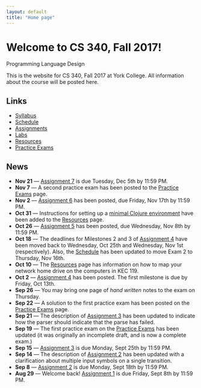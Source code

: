 ```yaml
---
layout: default
title: "Home page"
---
```


# Welcome to CS 340, Fall 2017!

<div id="subtitle">Programming Language Design</div>

This is the website for CS 340, Fall 2017 at York College.  All information about the course will be posted here.

## Links

* [Syllabus](syllabus.html)
* [Schedule](schedule.html)
* [Assignments](assign/index.html)
* [Labs](labs/index.html)
* [Resources](resources/index.html)
* [Practice Exams](practice/index.html)

## News

* **Nov 21** &mdash; [Assignment 7](assign/assign07.html) is due Tuesday, Dec 5th by 11:59 PM.
* **Nov 7** &mdash; A second practice exam has been posted to the [Practice Exams](practice/index.html) page.
* **Nov 2** &mdash; [Assignment 6](assign/assign06.html) has been posted, due Friday, Nov 17th by 11:59 PM.
* **Oct 31** &mdash; Instructions for setting up a [minimal Clojure environment](resources/minimal_clojure.html) have been added to the [Resources](resources/index.html) page.
* **Oct 26** &mdash; [Assignment 5](assign/assign05.html) has been posted, due Wednesday, Nov 8th by 11:59 PM.
* **Oct 18** &mdash; The deadlines for Milestones 2 and 3 of [Assignment 4](assign/assign04.html) have been moved back to Wednesday, Oct 25th and Wednesday, Nov 1st (respectively).  Also, the [Schedule](schedule.html) has been updated to move Exam 2 to Thursday, Nov 16th.
* **Oct 10** &mdash; The [Resources](resources/index.html) page has information on how to map your network home drive on the computers in KEC 119.
* **Oct 2** &mdash; [Assignment 4](assign/assign04.html) has been posted.  The first milestone is due by Friday, Oct 13th.
* **Sep 26** &mdash; You may bring one page of *hand written* notes to the exam on Thursday.
* **Sep 22** &mdash; A solution to the first practice exam has been posted on the [Practice Exams](practice/index.html) page.
* **Sep 21** &mdash; The description of [Assignment 3](assign/assign03.html) has been updated to indicate how the parser should indicate that the parse has failed.
* **Sep 19** &mdash; The first practice exam on the [Practice Exams](practice/index.html) has been updated (it was originally an incomplete draft, and is now a complete exam.)
* **Sep 15** &mdash; [Assignment 3](assign/assign03.html) is due Monday, Sept 25th by 11:59 PM.
* **Sep 14** &mdash; The description of [Assignment 2](assign/assign02.html) has been updated with a clarification about multiple input symbols on a single transition.
* **Sep 8** &mdash; [Assignment 2](assign/assign02.html) is due Monday, Sept 18th by 11:59 PM.
* **Aug 29** &mdash; Welcome back!  [Assignment 1](assign/assign01.html) is due Friday, Sept 8th by 11:59 PM.
